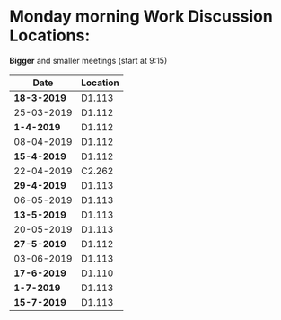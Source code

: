 # Monday morning Work Discussion Locations: 
**Bigger** and smaller meetings (start at 9:15)

|Date | Location|
|---|---|
|**18-3-2019**|D1.113|
|25-03-2019|D1.112|
|**1-4-2019**|D1.112|
|08-04-2019|D1.112|
|**15-4-2019**|D1.112|
|22-04-2019|C2.262|
|**29-4-2019**|D1.113|
|06-05-2019|D1.113|
|**13-5-2019**|D1.113|
|20-05-2019|D1.113|
|**27-5-2019**|D1.112|
|03-06-2019|D1.113|
|**17-6-2019**|D1.110|
|**1-7-2019**|D1.113|
|**15-7-2019**|D1.113|
